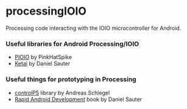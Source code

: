 processingIOIO
==============

Processing code interacting with the IOIO microcontroller for Android.

### Useful libraries for Android Processing/IOIO
   * <a href="https://github.com/PinkHatSpike/pioio">PIOIO</a> by PinkHatSpike
   * <a href="https://code.google.com/p/ketai/">Ketai</a> by Daniel Sauter

### Useful things for prototyping in Processing
   * <a href="http://www.sojamo.de/libraries/controlP5/">controlP5</a> library by Andreas Schlegel
   * <a href="http://pragprog.com/book/dsproc/rapid-android-development">Rapid Android Development</a> book by Daniel Sauter
  
